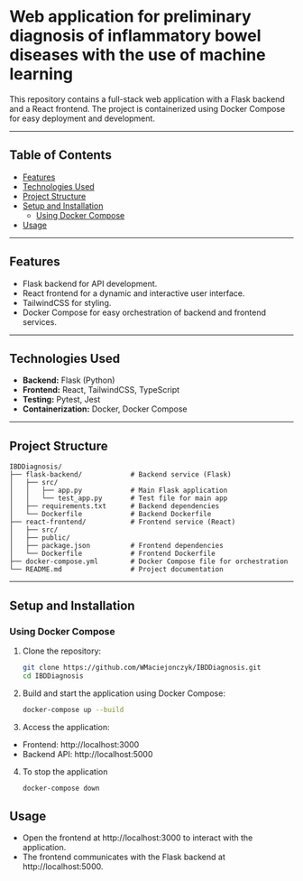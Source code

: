 # Web application for preliminary diagnosis of inflammatory bowel diseases with the use of machine learning

This repository contains a full-stack web application with a Flask backend and a React frontend. The project is containerized using Docker Compose for easy deployment and development.

---

## Table of Contents

- [Features](#features)
- [Technologies Used](#technologies-used)
- [Project Structure](#project-structure)
- [Setup and Installation](#setup-and-installation)
  - [Using Docker Compose](#using-docker-compose)
- [Usage](#usage)

---

## Features

- Flask backend for API development.
- React frontend for a dynamic and interactive user interface.
- TailwindCSS for styling.
- Docker Compose for easy orchestration of backend and frontend services.

---

## Technologies Used

- **Backend:** Flask (Python)
- **Frontend:** React, TailwindCSS, TypeScript
- **Testing:** Pytest, Jest
- **Containerization:** Docker, Docker Compose

---

## Project Structure

<!-- TREEVIEW START -->

    IBDDiagnosis/
    ├── flask-backend/            # Backend service (Flask)
    │   ├── src/
    │   │   ├── app.py            # Main Flask application
    │   │   └── test_app.py       # Test file for main app
    │   ├── requirements.txt      # Backend dependencies
    │   └── Dockerfile            # Backend Dockerfile
    ├── react-frontend/           # Frontend service (React)
    │   ├── src/
    │   ├── public/
    │   ├── package.json          # Frontend dependencies
    │   └── Dockerfile            # Frontend Dockerfile
    ├── docker-compose.yml        # Docker Compose file for orchestration
    └── README.md                 # Project documentation
    
<!-- TREEVIEW END -->

---

## Setup and Installation

### Using Docker Compose

1. Clone the repository:
   ```bash
   git clone https://github.com/WMaciejonczyk/IBDDiagnosis.git
   cd IBDDiagnosis
2. Build and start the application using Docker Compose:
   ```bash
   docker-compose up --build
3. Access the application:

- Frontend: http://localhost:3000
- Backend API: http://localhost:5000

4. To stop the application
   ```bash
   docker-compose down
## Usage
- Open the frontend at http://localhost:3000 to interact with the application.
- The frontend communicates with the Flask backend at http://localhost:5000.
